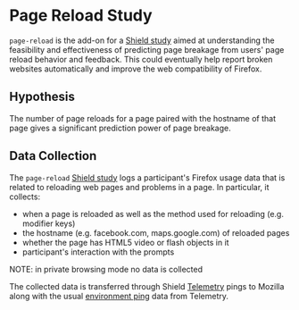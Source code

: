 # Page Reload Study
```page-reload``` is the add-on for a [Shield study](https://wiki.mozilla.org/Firefox/Shield/Shield_Studies) aimed at understanding the feasibility and effectiveness of predicting page breakage from users' page reload behavior and feedback. This could eventually help report broken websites automatically and improve the web compatibility of Firefox.

## Hypothesis
The number of page reloads for a page paired with the hostname of that page gives a significant prediction power of page breakage. 

## Data Collection

The `page-reload` [Shield study](https://wiki.mozilla.org/Firefox/Shield/Shield_Studies) logs a participant's Firefox usage data that is related to reloading web pages and problems in a page. In particular, it collects:

- when a page is reloaded as well as the method used for reloading (e.g. modifier keys)
- the hostname (e.g. facebook.com, maps.google.com) of reloaded pages
- whether the page has HTML5 video or flash objects in it
- participant's interaction with the prompts

NOTE: in private browsing mode no data is collected

The collected data is transferred through Shield [Telemetry](https://wiki.mozilla.org/Telemetry) pings to Mozilla along with the usual [environment ping](http://gecko.readthedocs.io/en/latest/toolkit/components/telemetry/telemetry/data/environment.html) data from Telemetry. 